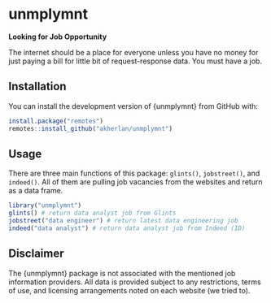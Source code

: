 # unmplymnt

**Looking for Job Opportunity**

The internet should be a place for everyone unless you have no money for just paying a bill for little bit of request-response data. You must have a job.

## Installation

You can install the development version of {unmplymnt} from GitHub with:

```r
install.package("remotes")
remotes::install_github("akherlan/unmplymnt")
```

## Usage

There are three main functions of this package: `glints()`, `jobstreet()`, and `indeed()`. All of them are pulling job vacancies from the websites and return as a data frame.

```r
library("unmplymnt")
glints() # return data analyst job from Glints
jobstreet("data engineer") # return latest data engineering job
indeed("data analyst") # return data analyst job from Indeed (ID)
```

## Disclaimer

The {unmplymnt} package is not associated with the mentioned job information providers. All data is provided subject to any restrictions, terms of use, and licensing arrangements noted on each website (we tried to).
